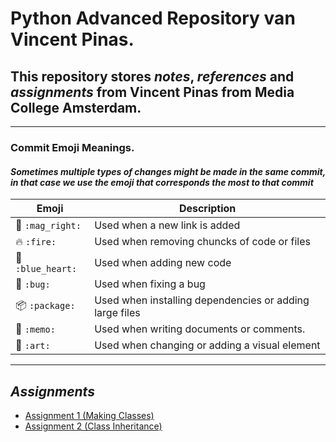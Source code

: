 # ****Python Advanced Repository van Vincent Pinas.****

## This repository stores ***notes***, ***references*** and ***assignments*** from Vincent Pinas from Media College Amsterdam.

---
### **Commit Emoji Meanings.**
#### ***Sometimes multiple types of changes might be made in the same commit, in that case we use the emoji that corresponds the most to that commit***

|Emoji | Description |
|------|-------------|
|🔎 ```:mag_right:```  |	Used when a new link is added
|🔥  ```:fire:```	      |   Used when removing chuncks of code or files
|💙 ```:blue_heart:``` |	Used when adding new code
|🐛 ```:bug:```	     |  Used when fixing a bug
|📦 ```:package:```	 |  Used when installing dependencies or adding large files
|📝 ```:memo:```	     |  Used when writing documents or comments.
|🎨 ```:art:```	     |  Used when changing or adding a visual element

---
## **_Assignments_**
* [Assignment 1 (Making Classes)] 
* [Assignment 2 (Class Inheritance)]

[Assignment 1 (Making Classes)]: https://github.com/vincpinas/Python-Advanced/tree/master/Assignments/classes.py
[Assignment 2 (Class Inheritance)]: https://github.com/vincpinas/Python-Advanced/tree/master/Assignments/inheritance.py